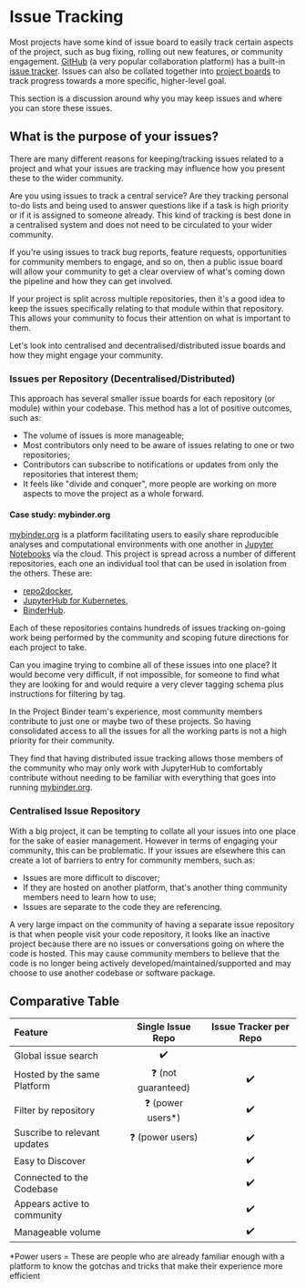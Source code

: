 # Issue Tracking

Most projects have some kind of issue board to easily track certain aspects of the project, such as bug fixing, rolling out new features, or community engagement.
[GitHub](https://github.com) (a very popular collaboration platform) has a built-in [issue tracker](https://guides.github.com/features/issues/).
Issues can also be collated together into [project boards](https://help.github.com/en/github/managing-your-work-on-github/about-project-boards) to track progress towards a more specific, higher-level goal.

This section is a discussion around why you may keep issues and where you can store these issues.

## What is the purpose of your issues?

There are many different reasons for keeping/tracking issues related to a project and what your issues are tracking may influence how you present these to the wider community.

Are you using issues to track a central service?
Are they tracking personal to-do lists and being used to answer questions like if a task is high priority or if it is assigned to someone already.
This kind of tracking is best done in a centralised system and does not need to be circulated to your wider community.

If you're using issues to track bug reports, feature requests, opportunities for community members to engage, and so on, then a public issue board will allow your community to get a clear overview of what's coming down the pipeline and how they can get involved.

If your project is split across multiple repositories, then it's a good idea to keep the issues specifically relating to that module within that repository.
This allows your community to focus their attention on what is important to them.

Let's look into centralised and decentralised/distributed issue boards and how they might engage your community.

### Issues per Repository (Decentralised/Distributed)

This approach has several smaller issue boards for each repository (or module) within your codebase.
This method has a lot of positive outcomes, such as:

- The volume of issues is more manageable;
- Most contributors only need to be aware of issues relating to one or two repositories;
- Contributors can subscribe to notifications or updates from only the repositories that interest them;
- It feels like "divide and conquer", more people are working on more aspects to move the project as a whole forward.

#### Case study: mybinder.org

[mybinder.org](https://mybinder.org) is a platform facilitating users to easily share reproducible analyses and computational environments with one another in [Jupyter Notebooks](https://jupyter-notebook.readthedocs.io/en/stable/) via the cloud.
This project is spread across a number of different repositories, each one an individual tool that can be used in isolation from the others.
These are:

- [repo2docker](https://github.com/jupyter/repo2docker),
- [JupyterHub for Kubernetes](https://github.com/jupyterhub/zero-to-jupyterhub-k8s),
- [BinderHub](https://github.com/jupyterhub/binderhub).

Each of these repositories contains hundreds of issues tracking on-going work being performed by the community and scoping future directions for each project to take.

Can you imagine trying to combine all of these issues into one place?
It would become very difficult, if not impossible, for someone to find what they are looking for and would require a very clever tagging schema plus instructions for filtering by tag.

In the Project Binder team's experience, most community members contribute to just one or maybe two of these projects.
So having consolidated access to all the issues for all the working parts is not a high priority for their community.

They find that having distributed issue tracking allows those members of the community who may only work with JupyterHub to comfortably contribute without needing to be familiar with everything that goes into running [mybinder.org](https://mybinder.org).

### Centralised Issue Repository

With a big project, it can be tempting to collate all your issues into one place for the sake of easier management.
However in terms of engaging your community, this can be problematic.
If your issues are elsewhere this can create a lot of barriers to entry for community members, such as:

- Issues are more difficult to discover;
- If they are hosted on another platform, that's another thing community members need to learn how to use;
- Issues are separate to the code they are referencing.

A very large impact on the community of having a separate issue repository is that when people visit your code repository, it looks like an inactive project because there are no issues or conversations going on where the code is hosted.
This may cause community members to believe that the code is no longer being actively developed/maintained/supported and may choose to use another codebase or software package.

## Comparative Table

| Feature | Single Issue Repo | Issue Tracker per Repo |
| :--- | :---: | :---: |
| Global issue search | :heavy_check_mark: | |
| Hosted by the same Platform | :question: (not guaranteed) | :heavy_check_mark: |
| Filter by repository | :question: (power users*) | :heavy_check_mark: |
| Suscribe to relevant updates | :question: (power users) | :heavy_check_mark: |
| Easy to Discover | | :heavy_check_mark: |
| Connected to the Codebase | | :heavy_check_mark: |
| Appears active to community | | :heavy_check_mark: |
| Manageable volume | | :heavy_check_mark: |
*Power users = These are people who are already familiar enough with a platform to know the gotchas and tricks that make their experience more efficient
